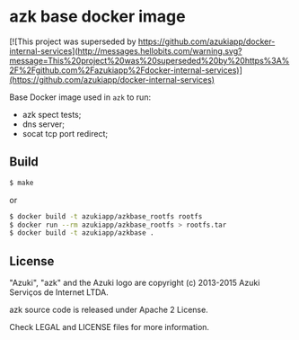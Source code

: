 # azk base docker image

[![This project was superseded by https://github.com/azukiapp/docker-internal-services](http://messages.hellobits.com/warning.svg?message=This%20project%20was%20superseded%20by%20https%3A%2F%2Fgithub.com%2Fazukiapp%2Fdocker-internal-services)](https://github.com/azukiapp/docker-internal-services)

Base Docker image used in `azk` to run:

- azk spect tests;
- dns server;
- socat tcp port redirect;

## Build

```bash
$ make
```

or

```bash
$ docker build -t azukiapp/azkbase_rootfs rootfs
$ docker run --rm azukiapp/azkbase_rootfs > rootfs.tar
$ docker build -t azukiapp/azkbase .
```

## License

"Azuki", "azk" and the Azuki logo are copyright (c) 2013-2015 Azuki Serviços de Internet LTDA.

azk source code is released under Apache 2 License.

Check LEGAL and LICENSE files for more information.
